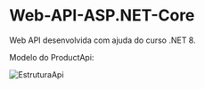 ﻿# Web-API-ASP.NET-Core

Web API desenvolvida com ajuda do curso .NET 8.

Modelo do ProductApi:

![EstruturaApi](https://github.com/pedroafk/Web-API-ASP.NET-Core/assets/66695236/fbe21852-dc99-4871-b149-7c729d2a5a2f)

